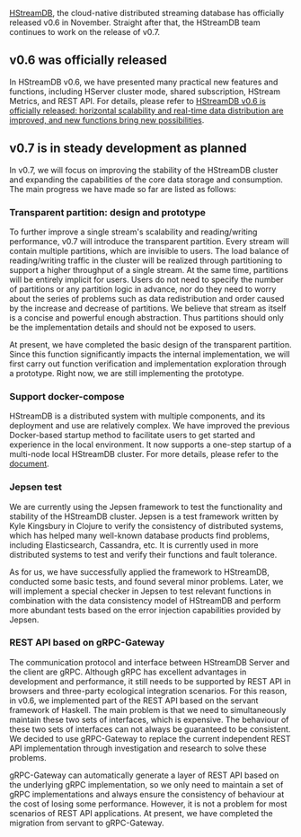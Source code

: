 [HStreamDB](https://hstream.io), the cloud-native distributed streaming database has officially released v0.6 in November. Straight after that, the HStreamDB team continues to work on the release of v0.7.

## v0.6 was officially released

In HStreamDB v0.6, we have presented many practical new features and functions, including HServer cluster mode, shared subscription, HStream Metrics, and REST API. For details, please refer to [HStreamDB v0.6 is officially released: horizontal scalability and real-time data distribution are improved, and new functions bring new possibilities](https://www.emqx.com/zh/blog/hstreamdb-v-0-6-release-notes).

## v0.7 is in steady development as planned

In v0.7, we will focus on improving the stability of the HStreamDB cluster and expanding the capabilities of the core data storage and consumption. The main progress we have made so far are listed as follows:

### Transparent partition: design and prototype

To further improve a single stream's scalability and reading/writing performance, v0.7 will introduce the transparent partition. Every stream will contain multiple partitions, which are invisible to users. The load balance of reading/writing traffic in the cluster will be realized through partitioning to support a higher throughput of a single stream. At the same time, partitions will be entirely implicit for users. Users do not need to specify the number of partitions or any partition logic in advance, nor do they need to worry about the series of problems such as data redistribution and order caused by the increase and decrease of partitions. We believe that stream as itself is a concise and powerful enough abstraction. Thus partitions should only be the implementation details and should not be exposed to users.

At present, we have completed the basic design of the transparent partition. Since this function significantly impacts the internal implementation, we will first carry out function verification and implementation exploration through a prototype. Right now, we are still implementing the prototype.

### Support docker-compose

HStreamDB is a distributed system with multiple components, and its deployment and use are relatively complex. We have improved the previous Docker-based startup method to facilitate users to get started and experience in the local environment. It now supports a one-step startup of a multi-node local HStreamDB cluster. For more details, please refer to the [document](https://hstream.io/docs/en/latest/start/quickstart-with-docker.html#start-hstreamdb-server-and-store).

### Jepsen test

We are currently using the Jepsen framework to test the functionality and stability of the HStreamDB cluster. Jepsen is a test framework written by Kyle Kingsbury in Clojure to verify the consistency of distributed systems, which has helped many well-known database products find problems, including Elasticsearch, Cassandra, etc. It is currently used in more distributed systems to test and verify their functions and fault tolerance.

As for us, we have successfully applied the framework to HStreamDB, conducted some basic tests, and found several minor problems. Later, we will implement a special checker in Jepsen to test relevant functions in combination with the data consistency model of HStreamDB and perform more abundant tests based on the error injection capabilities provided by Jepsen.

### REST API based on gRPC-Gateway

The communication protocol and interface between HStreamDB Server and the client are gRPC. Although gRPC has excellent advantages in development and performance, it still needs to be supported by REST API in browsers and three-party ecological integration scenarios. For this reason, in v0.6, we implemented part of the REST API based on the servant framework of Haskell. The main problem is that we need to simultaneously maintain these two sets of interfaces, which is expensive. The behaviour of these two sets of interfaces can not always be guaranteed to be consistent. We decided to use gRPC-Gateway to replace the current independent REST API implementation through investigation and research to solve these problems.

gRPC-Gateway can automatically generate a layer of REST API based on the underlying gRPC implementation, so we only need to maintain a set of gRPC implementations and always ensure the consistency of behaviour at the cost of losing some performance. However, it is not a problem for most scenarios of REST API applications. At present, we have completed the migration from servant to gRPC-Gateway.
